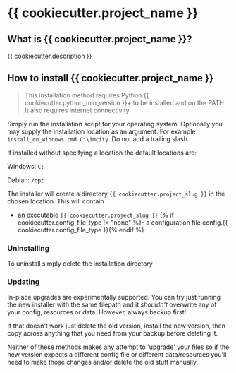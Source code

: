 # {{ cookiecutter.project_name }}

## What is {{ cookiecutter.project_name }}?

{{ cookiecutter.description }}

## How to install {{ cookiecutter.project_name }}

> This installation method requires Python {{ cookiecutter.python_min_version }}+ to be installed and on the PATH. It also requires internet connectivity.

Simply run the installation script for your operating system. Optionally you may supply the installation location as an argument.
For example `install_on_windows.cmd C:\imcity`. Do not add a trailing slash.

If installed without specifying a location the default locations are:

Windows: `C:`

Debian: `/opt`

The installer will create a directory `{{ cookiecutter.project_slug }}` in the chosen location. This will contain 

- an executable `{{ cookiecutter.project_slug }}`
{% if cookiecutter.config_file_type != "none" %}- a configuration file config.{{ cookiecutter.config_file_type }}{% endif %}

### Uninstalling

To uninstall simply delete the installation directory

### Updating

In-place upgrades are experimentally supported. You can try just running the new installer with the same filepath
and it _shouldn't_ overwrite any of your config, resources or data. However, always backup first! 

If that doesn't work just delete the old version, install the new version, then copy across anything that you need from
your backup before deleting it.

Neither of these methods makes any attempt to 'upgrade' your files so if the new version expects a different config file
or different data/resources you'll need to make those changes and/or delete the old stuff manually.